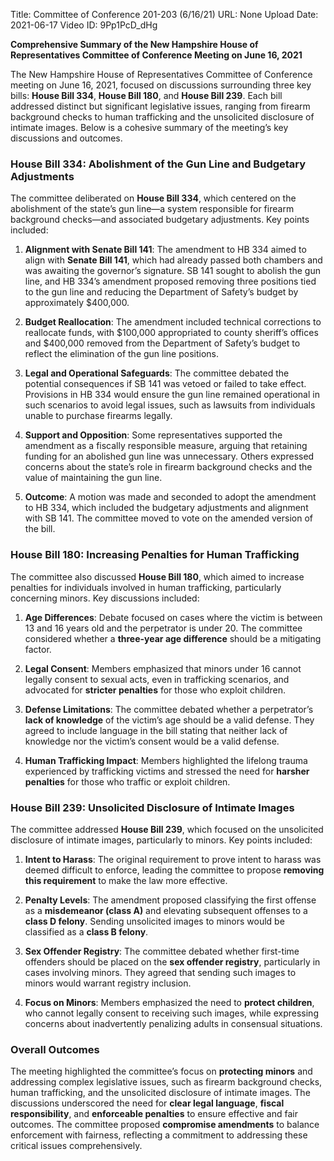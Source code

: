 Title: Committee of Conference 201-203 (6/16/21)
URL: None
Upload Date: 2021-06-17
Video ID: 9Pp1PcD_dHg

**Comprehensive Summary of the New Hampshire House of Representatives Committee of Conference Meeting on June 16, 2021**

The New Hampshire House of Representatives Committee of Conference meeting on June 16, 2021, focused on discussions surrounding three key bills: **House Bill 334**, **House Bill 180**, and **House Bill 239**. Each bill addressed distinct but significant legislative issues, ranging from firearm background checks to human trafficking and the unsolicited disclosure of intimate images. Below is a cohesive summary of the meeting’s key discussions and outcomes.

### **House Bill 334: Abolishment of the Gun Line and Budgetary Adjustments**
The committee deliberated on **House Bill 334**, which centered on the abolishment of the state’s gun line—a system responsible for firearm background checks—and associated budgetary adjustments. Key points included:

1. **Alignment with Senate Bill 141**: The amendment to HB 334 aimed to align with **Senate Bill 141**, which had already passed both chambers and was awaiting the governor’s signature. SB 141 sought to abolish the gun line, and HB 334’s amendment proposed removing three positions tied to the gun line and reducing the Department of Safety’s budget by approximately $400,000.

2. **Budget Reallocation**: The amendment included technical corrections to reallocate funds, with $100,000 appropriated to county sheriff’s offices and $400,000 removed from the Department of Safety’s budget to reflect the elimination of the gun line positions.

3. **Legal and Operational Safeguards**: The committee debated the potential consequences if SB 141 was vetoed or failed to take effect. Provisions in HB 334 would ensure the gun line remained operational in such scenarios to avoid legal issues, such as lawsuits from individuals unable to purchase firearms legally.

4. **Support and Opposition**: Some representatives supported the amendment as a fiscally responsible measure, arguing that retaining funding for an abolished gun line was unnecessary. Others expressed concerns about the state’s role in firearm background checks and the value of maintaining the gun line.

5. **Outcome**: A motion was made and seconded to adopt the amendment to HB 334, which included the budgetary adjustments and alignment with SB 141. The committee moved to vote on the amended version of the bill.

### **House Bill 180: Increasing Penalties for Human Trafficking**
The committee also discussed **House Bill 180**, which aimed to increase penalties for individuals involved in human trafficking, particularly concerning minors. Key discussions included:

1. **Age Differences**: Debate focused on cases where the victim is between 13 and 16 years old and the perpetrator is under 20. The committee considered whether a **three-year age difference** should be a mitigating factor.

2. **Legal Consent**: Members emphasized that minors under 16 cannot legally consent to sexual acts, even in trafficking scenarios, and advocated for **stricter penalties** for those who exploit children.

3. **Defense Limitations**: The committee debated whether a perpetrator’s **lack of knowledge** of the victim’s age should be a valid defense. They agreed to include language in the bill stating that neither lack of knowledge nor the victim’s consent would be a valid defense.

4. **Human Trafficking Impact**: Members highlighted the lifelong trauma experienced by trafficking victims and stressed the need for **harsher penalties** for those who traffic or exploit children.

### **House Bill 239: Unsolicited Disclosure of Intimate Images**
The committee addressed **House Bill 239**, which focused on the unsolicited disclosure of intimate images, particularly to minors. Key points included:

1. **Intent to Harass**: The original requirement to prove intent to harass was deemed difficult to enforce, leading the committee to propose **removing this requirement** to make the law more effective.

2. **Penalty Levels**: The amendment proposed classifying the first offense as a **misdemeanor (class A)** and elevating subsequent offenses to a **class D felony**. Sending unsolicited images to minors would be classified as a **class B felony**.

3. **Sex Offender Registry**: The committee debated whether first-time offenders should be placed on the **sex offender registry**, particularly in cases involving minors. They agreed that sending such images to minors would warrant registry inclusion.

4. **Focus on Minors**: Members emphasized the need to **protect children**, who cannot legally consent to receiving such images, while expressing concerns about inadvertently penalizing adults in consensual situations.

### **Overall Outcomes**
The meeting highlighted the committee’s focus on **protecting minors** and addressing complex legislative issues, such as firearm background checks, human trafficking, and the unsolicited disclosure of intimate images. The discussions underscored the need for **clear legal language**, **fiscal responsibility**, and **enforceable penalties** to ensure effective and fair outcomes. The committee proposed **compromise amendments** to balance enforcement with fairness, reflecting a commitment to addressing these critical issues comprehensively.